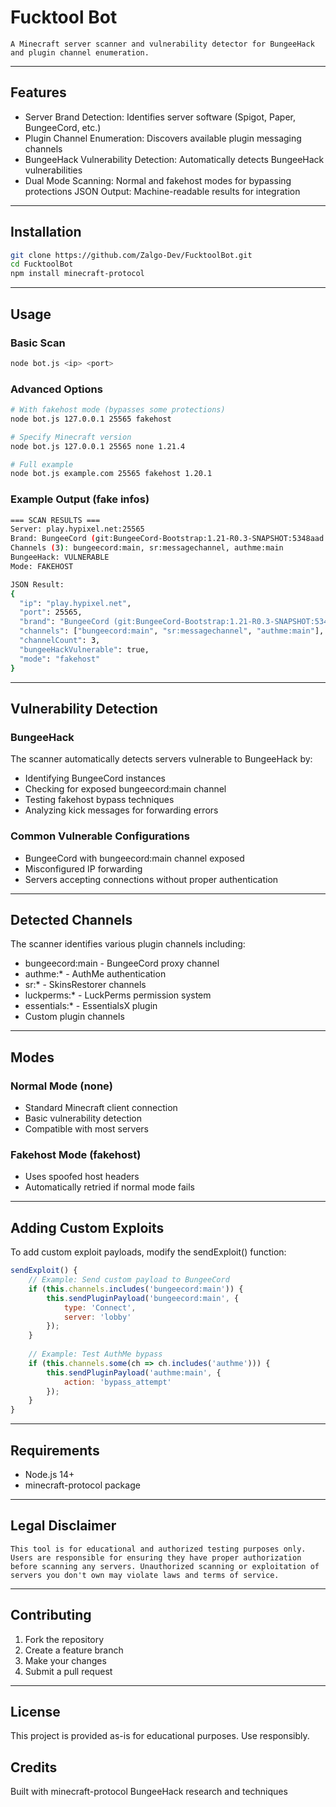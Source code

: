 ﻿# Fucktool Bot
    A Minecraft server scanner and vulnerability detector for BungeeHack and plugin channel enumeration.

---

## Features

- Server Brand Detection: Identifies server software (Spigot, Paper, BungeeCord, etc.)
- Plugin Channel Enumeration: Discovers available plugin messaging channels
- BungeeHack Vulnerability Detection: Automatically detects BungeeHack vulnerabilities
- Dual Mode Scanning: Normal and fakehost modes for bypassing protections
JSON Output: Machine-readable results for integration

---

## Installation

```bash
git clone https://github.com/Zalgo-Dev/FucktoolBot.git
cd FucktoolBot
npm install minecraft-protocol
```

---

## Usage

### Basic Scan

```bash
node bot.js <ip> <port>
```

### Advanced Options

```bash
# With fakehost mode (bypasses some protections)
node bot.js 127.0.0.1 25565 fakehost

# Specify Minecraft version
node bot.js 127.0.0.1 25565 none 1.21.4

# Full example
node bot.js example.com 25565 fakehost 1.20.1
```

### Example Output (fake infos)

```bash
=== SCAN RESULTS ===
Server: play.hypixel.net:25565
Brand: BungeeCord (git:BungeeCord-Bootstrap:1.21-R0.3-SNAPSHOT:5348aad:1971)
Channels (3): bungeecord:main, sr:messagechannel, authme:main
BungeeHack: VULNERABLE
Mode: FAKEHOST

JSON Result:
{
  "ip": "play.hypixel.net",
  "port": 25565,
  "brand": "BungeeCord (git:BungeeCord-Bootstrap:1.21-R0.3-SNAPSHOT:5348aad:1971)",
  "channels": ["bungeecord:main", "sr:messagechannel", "authme:main"],
  "channelCount": 3,
  "bungeeHackVulnerable": true,
  "mode": "fakehost"
}
```

---

## Vulnerability Detection

### BungeeHack

The scanner automatically detects servers vulnerable to BungeeHack by:

- Identifying BungeeCord instances
- Checking for exposed bungeecord:main channel
- Testing fakehost bypass techniques
- Analyzing kick messages for forwarding errors

### Common Vulnerable Configurations

- BungeeCord with bungeecord:main channel exposed
- Misconfigured IP forwarding
- Servers accepting connections without proper authentication

---

## Detected Channels

The scanner identifies various plugin channels including:

- bungeecord:main - BungeeCord proxy channel
- authme:* - AuthMe authentication
- sr:* - SkinsRestorer channels
- luckperms:* - LuckPerms permission system
- essentials:* - EssentialsX plugin
- Custom plugin channels

---

## Modes

### Normal Mode (none)

- Standard Minecraft client connection
- Basic vulnerability detection
- Compatible with most servers

### Fakehost Mode (fakehost)

- Uses spoofed host headers
- Automatically retried if normal mode fails

---

## Adding Custom Exploits

To add custom exploit payloads, modify the sendExploit() function:

```javascript
sendExploit() {
    // Example: Send custom payload to BungeeCord
    if (this.channels.includes('bungeecord:main')) {
        this.sendPluginPayload('bungeecord:main', {
            type: 'Connect',
            server: 'lobby'
        });
    }
    
    // Example: Test AuthMe bypass
    if (this.channels.some(ch => ch.includes('authme'))) {
        this.sendPluginPayload('authme:main', {
            action: 'bypass_attempt'
        });
    }
}
```

---

## Requirements

- Node.js 14+
- minecraft-protocol package

---

## Legal Disclaimer
    This tool is for educational and authorized testing purposes only. Users are responsible for ensuring they have proper authorization before scanning any servers. Unauthorized scanning or exploitation of servers you don't own may violate laws and terms of service.

---

## Contributing

1. Fork the repository
2. Create a feature branch
3. Make your changes
4. Submit a pull request

---

## License
This project is provided as-is for educational purposes. Use responsibly.

## Credits

Built with minecraft-protocol
BungeeHack research and techniques
